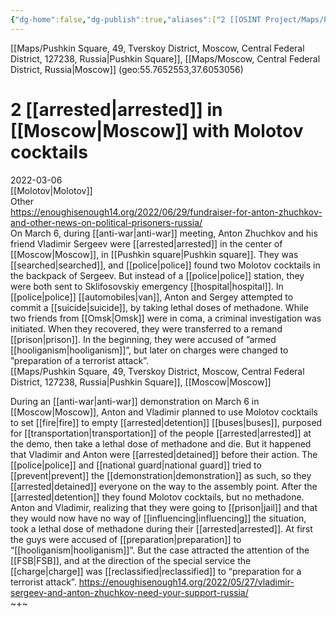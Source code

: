 ```yaml
---
{"dg-home":false,"dg-publish":true,"aliases":["2 [[OSINT Project/Maps/Pushkin Square, 49, Tverskoy District, Moscow, Central Federal District, 127238, Russia|Pushkin Square]] in [[OSINT Project/Maps/Moscow, Central Federal District, Russia|Moscow]] with Molotov cocktails"],"title":"2 [[OSINT Project/Maps/Pushkin Square, 49, Tverskoy District, Moscow, Central Federal District, 127238, Russia|Pushkin Square]] in [[OSINT Project/Maps/Moscow, Central Federal District, Russia|Moscow]] with Molotov cocktails","tag":"molotov","date":"2022-03-06","locations":"geo:55.7652553,37.6053056","linter-yaml-title-alias":"2 [[OSINT Project/Maps/Pushkin Square, 49, Tverskoy District, Moscow, Central Federal District, 127238, Russia|Pushkin Square]] in [[OSINT Project/Maps/Moscow, Central Federal District, Russia|Moscow]] with Molotov cocktails","permalink":"/2-arrested-in-moscow-with-molotov-cocktails/","dgHomeLink":true,"dgPassFrontmatter":true}
---
```



[[Maps/Pushkin Square, 49, Tverskoy District, Moscow, Central Federal District, 127238, Russia|Pushkin Square]], [[Maps/Moscow, Central Federal District, Russia|Moscow]] (geo:55.7652553,37.6053056)

# 2 [[arrested|arrested]] in [[Moscow|Moscow]] with Molotov cocktails

2022-03-06  
[[Molotov|Molotov]]  
Other  
https://enoughisenough14.org/2022/06/29/fundraiser-for-anton-zhuchkov-and-other-news-on-political-prisoners-russia/  
On March 6, during [[anti-war|anti-war]] meeting, Anton Zhuchkov and his friend Vladimir Sergeev were [[arrested|arrested]] in the center of [[Moscow|Moscow]], in [[Pushkin square|Pushkin square]]. They was [[searched|searched]], and [[police|police]] found two Molotov cocktails in the backpack of Sergeev. But instead of a [[police|police]] station, they were both sent to Sklifosovskiy emergency [[hospital|hospital]]. In [[police|police]] [[automobiles|van]], Anton and Sergey attempted to commit a [[suicide|suicide]], by taking lethal doses of methadone. While two friends from [[Omsk|Omsk]] were in coma, a criminal investigation was initiated. When they recovered, they were transferred to a remand [[prison|prison]]. In the beginning, they were accused of ”armed [[hooliganism|hooliganism]]”, but later on charges were changed to ”preparation of a terrorist attack”.  
[[Maps/Pushkin Square, 49, Tverskoy District, Moscow, Central Federal District, 127238, Russia|Pushkin Square]], [[Moscow|Moscow]]

During an [[anti-war|anti-war]] demonstration on March 6 in [[Moscow|Moscow]], Anton and Vladimir planned to use Molotov cocktails to set [[fire|fire]] to empty [[arrested|detention]] [[buses|buses]], purposed for [[transportation|transportation]] of the people [[arrested|arrested]] at the demo, then take a lethal dose of methadone and die. But it happened that Vladimir and Anton were [[arrested|detained]] before their action. The [[police|police]] and [[national guard|national guard]] tried to [[prevent|prevent]] the [[demonstration|demonstration]] as such, so they [[arrested|detained]] everyone on the way to the assembly point. After the [[arrested|detention]] they found Molotov cocktails, but no methadone. Anton and Vladimir, realizing that they were going to [[prison|jail]] and that they would now have no way of [[influencing|influencing]] the situation, took a lethal dose of methadone during their [[arrested|arrested]]. At first the guys were accused of [[preparation|preparation]] to “[[hooliganism|hooliganism]]”. But the case attracted the attention of the [[FSB|FSB]], and at the direction of the special service the [[charge|charge]] was [[reclassified|reclassified]] to “preparation for a terrorist attack”. https://enoughisenough14.org/2022/05/27/vladimir-sergeev-and-anton-zhuchkov-need-your-support-russia/  
~+~  
